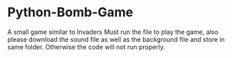 # Python-Bomb-Game
A small game similar to Invaders
Must run the file to play the game, also please download the sound file as well as the background file and store in same folder. 
Otherwise the code will not run properly.

